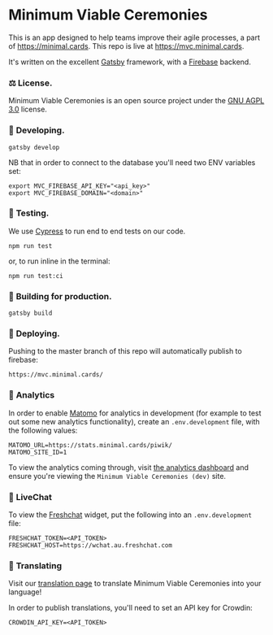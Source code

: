 # Minimum Viable Ceremonies

This is an app designed to help teams improve their agile processes, a part of https://minimal.cards. This repo is live at https://mvc.minimal.cards.

It's written on the excellent [Gatsby](https://www.gatsbyjs.org/) framework, with a [Firebase](https://firebase.google.com/) backend.

###  ⚖️ **License.**

Minimum Viable Ceremonies is an open source project under the [GNU AGPL 3.0](https://tldrlegal.com/license/gnu-affero-general-public-license-v3-(agpl-3.0)#summary) license.

###  🔧 **Developing.**

```shell
gatsby develop
```

NB that in order to connect to the database you'll need two ENV variables set:
```shell
export MVC_FIREBASE_API_KEY="<api_key>"
export MVC_FIREBASE_DOMAIN="<domain>"
```

###  🔬 **Testing.**

We use [Cypress](https://www.cypress.io/) to run end to end tests on our code.

```shell
npm run test
```
or, to run inline in the terminal:
```shell
npm run test:ci
```

###  🚀 **Building for production.**

```shell
gatsby build
```

### 💫 **Deploying.**

Pushing to the master branch of this repo will automatically publish to firebase:

```
https://mvc.minimal.cards/
```

### 👀 **Analytics**

In order to enable [Matomo](https://matomo.org/home/) for analytics in development (for example to test out some new analytics functionality), create an `.env.development` file, with the following values:

```shell
MATOMO_URL=https://stats.minimal.cards/piwik/
MATOMO_SITE_ID=1
```

To view the analytics coming through, visit [the analytics dashboard](https://stats.minimal.cards/piwik/index.php?module=CoreHome&action=index&idSite=1&period=day&date=yesterday#?idSite=1&period=day&date=yesterday&segment=&category=Dashboard_Dashboard&subcategory=1) and ensure you're viewing the `Minimum Viable Ceremonies (dev)` site.

### 💬 **LiveChat**

To view the [Freshchat](https://www.freshworks.com/live-chat-software/) widget, put the following into an `.env.development` file:

```shell
FRESHCHAT_TOKEN=<API_TOKEN>
FRESHCHAT_HOST=https://wchat.au.freshchat.com
```

### 📖 **Translating**

Visit our [translation page](https://translate.minimal.cards) to translate Minimum Viable Ceremonies into your language!

In order to publish translations, you'll need to set an API key for Crowdin:
```shell
CROWDIN_API_KEY=<API_TOKEN>
```
